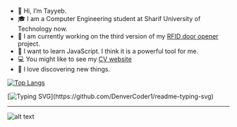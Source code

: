- 👋 Hi, I’m Tayyeb.
- 🎓 I am a Computer Engineering student at Sharif University of Technology now.
- 🎯 I am currently working on the third version of my [RFID door opener](https://github.com/satayyeb/RFID-door-opener) project.
- 📒 I want to learn JavaScript. I think it is a powerful tool for me.
- 💻 You might like to see my [CV website](https://satayyeb.github.io/my_site/)
- 💯 I love discovering new things.

[![Top Langs](https://github-readme-stats.vercel.app/api/top-langs/?username=satayyeb&layout=compact)](https://github.com/anuraghazra/github-readme-stats)

[![Typing SVG](https://readme-typing-svg.herokuapp.com?font=Ubuntu&color=DD58C1&multiline=true&lines=Currently+coding+for+fun...;but+also+for+a+better+future!)](https://github.com/DenverCoder1/readme-typing-svg)




---
![alt text](https://camo.githubusercontent.com/c1dcb74cc1c1835b1d716f5051499a2814c683c806b15f04b0eba492863703e9/68747470733a2f2f63646e2e6472696262626c652e636f6d2f75736572732f3733303730332f73637265656e73686f74732f363538313234332f6176656e746f2e676966)
